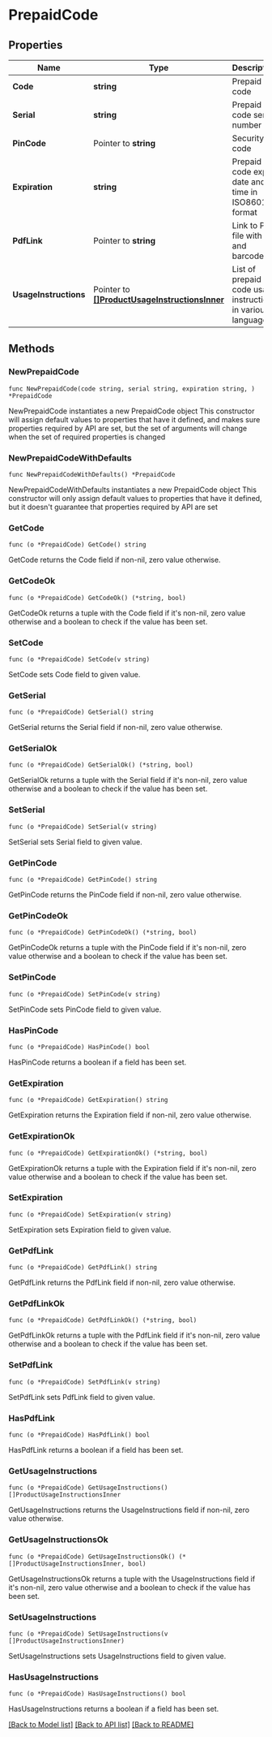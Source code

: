 # PrepaidCode

## Properties

Name | Type | Description | Notes
------------ | ------------- | ------------- | -------------
**Code** | **string** | Prepaid code | 
**Serial** | **string** | Prepaid code serial number | 
**PinCode** | Pointer to **string** | Security code | [optional] 
**Expiration** | **string** | Prepaid code expiry date and time in ISO8601 format | 
**PdfLink** | Pointer to **string** | Link to PDF file with pin and barcode | [optional] 
**UsageInstructions** | Pointer to [**[]ProductUsageInstructionsInner**](ProductUsageInstructionsInner.md) | List of prepaid code usage instructions in various languages | [optional] 

## Methods

### NewPrepaidCode

`func NewPrepaidCode(code string, serial string, expiration string, ) *PrepaidCode`

NewPrepaidCode instantiates a new PrepaidCode object
This constructor will assign default values to properties that have it defined,
and makes sure properties required by API are set, but the set of arguments
will change when the set of required properties is changed

### NewPrepaidCodeWithDefaults

`func NewPrepaidCodeWithDefaults() *PrepaidCode`

NewPrepaidCodeWithDefaults instantiates a new PrepaidCode object
This constructor will only assign default values to properties that have it defined,
but it doesn't guarantee that properties required by API are set

### GetCode

`func (o *PrepaidCode) GetCode() string`

GetCode returns the Code field if non-nil, zero value otherwise.

### GetCodeOk

`func (o *PrepaidCode) GetCodeOk() (*string, bool)`

GetCodeOk returns a tuple with the Code field if it's non-nil, zero value otherwise
and a boolean to check if the value has been set.

### SetCode

`func (o *PrepaidCode) SetCode(v string)`

SetCode sets Code field to given value.


### GetSerial

`func (o *PrepaidCode) GetSerial() string`

GetSerial returns the Serial field if non-nil, zero value otherwise.

### GetSerialOk

`func (o *PrepaidCode) GetSerialOk() (*string, bool)`

GetSerialOk returns a tuple with the Serial field if it's non-nil, zero value otherwise
and a boolean to check if the value has been set.

### SetSerial

`func (o *PrepaidCode) SetSerial(v string)`

SetSerial sets Serial field to given value.


### GetPinCode

`func (o *PrepaidCode) GetPinCode() string`

GetPinCode returns the PinCode field if non-nil, zero value otherwise.

### GetPinCodeOk

`func (o *PrepaidCode) GetPinCodeOk() (*string, bool)`

GetPinCodeOk returns a tuple with the PinCode field if it's non-nil, zero value otherwise
and a boolean to check if the value has been set.

### SetPinCode

`func (o *PrepaidCode) SetPinCode(v string)`

SetPinCode sets PinCode field to given value.

### HasPinCode

`func (o *PrepaidCode) HasPinCode() bool`

HasPinCode returns a boolean if a field has been set.

### GetExpiration

`func (o *PrepaidCode) GetExpiration() string`

GetExpiration returns the Expiration field if non-nil, zero value otherwise.

### GetExpirationOk

`func (o *PrepaidCode) GetExpirationOk() (*string, bool)`

GetExpirationOk returns a tuple with the Expiration field if it's non-nil, zero value otherwise
and a boolean to check if the value has been set.

### SetExpiration

`func (o *PrepaidCode) SetExpiration(v string)`

SetExpiration sets Expiration field to given value.


### GetPdfLink

`func (o *PrepaidCode) GetPdfLink() string`

GetPdfLink returns the PdfLink field if non-nil, zero value otherwise.

### GetPdfLinkOk

`func (o *PrepaidCode) GetPdfLinkOk() (*string, bool)`

GetPdfLinkOk returns a tuple with the PdfLink field if it's non-nil, zero value otherwise
and a boolean to check if the value has been set.

### SetPdfLink

`func (o *PrepaidCode) SetPdfLink(v string)`

SetPdfLink sets PdfLink field to given value.

### HasPdfLink

`func (o *PrepaidCode) HasPdfLink() bool`

HasPdfLink returns a boolean if a field has been set.

### GetUsageInstructions

`func (o *PrepaidCode) GetUsageInstructions() []ProductUsageInstructionsInner`

GetUsageInstructions returns the UsageInstructions field if non-nil, zero value otherwise.

### GetUsageInstructionsOk

`func (o *PrepaidCode) GetUsageInstructionsOk() (*[]ProductUsageInstructionsInner, bool)`

GetUsageInstructionsOk returns a tuple with the UsageInstructions field if it's non-nil, zero value otherwise
and a boolean to check if the value has been set.

### SetUsageInstructions

`func (o *PrepaidCode) SetUsageInstructions(v []ProductUsageInstructionsInner)`

SetUsageInstructions sets UsageInstructions field to given value.

### HasUsageInstructions

`func (o *PrepaidCode) HasUsageInstructions() bool`

HasUsageInstructions returns a boolean if a field has been set.


[[Back to Model list]](../README.md#documentation-for-models) [[Back to API list]](../README.md#documentation-for-api-endpoints) [[Back to README]](../README.md)


